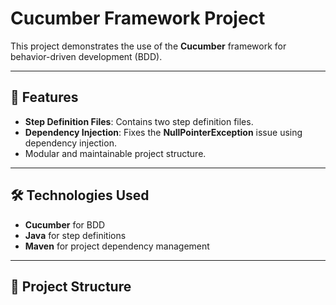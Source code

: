 # Cucumber Framework Project

This project demonstrates the use of the **Cucumber** framework for behavior-driven development (BDD).

---

## 🚀 Features

- **Step Definition Files**: Contains two step definition files.
- **Dependency Injection**: Fixes the **NullPointerException** issue using dependency injection.
- Modular and maintainable project structure.

---

## 🛠️ Technologies Used

- **Cucumber** for BDD
- **Java** for step definitions
- **Maven** for project dependency management

---

## 📂 Project Structure

